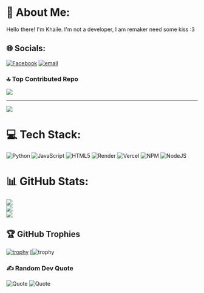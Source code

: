 # 💫 About Me:
Hello there! I'm Khaile. I'm not a developer, I am remaker need some kiss :3


## 🌐 Socials:
[![Facebook](https://img.shields.io/badge/Facebook-%231877F2.svg?logo=Facebook&logoColor=white)](https://www.facebook.com/localhost.pike.soriano) [![email](https://img.shields.io/badge/Email-D14836?logo=gmail&logoColor=white)](mailto:sorinakhaile33@gmail.com) 

### 🔝 Top Contributed Repo
![](https://github-contributor-stats.vercel.app/api?username=khasi-web&limit=5&theme=gruvbox_light&combine_all_yearly_contributions=true)

---
[![](https://visitcount.itsvg.in/api?id=khasi-web&icon=0&color=0)](https://visitcount.itsvg.in)

<!-- Proudly created with GPRM ( https://gprm.itsvg.in ) -->

# 💻 Tech Stack:
![Python](https://img.shields.io/badge/python-3670A0?style=for-the-badge&logo=python&logoColor=ffdd54) ![JavaScript](https://img.shields.io/badge/javascript-%23323330.svg?style=for-the-badge&logo=javascript&logoColor=%23F7DF1E) ![HTML5](https://img.shields.io/badge/html5-%23E34F26.svg?style=for-the-badge&logo=html5&logoColor=white) ![Render](https://img.shields.io/badge/Render-%46E3B7.svg?style=for-the-badge&logo=render&logoColor=white) ![Vercel](https://img.shields.io/badge/vercel-%23000000.svg?style=for-the-badge&logo=vercel&logoColor=white) ![NPM](https://img.shields.io/badge/NPM-%23CB3837.svg?style=for-the-badge&logo=npm&logoColor=white) ![NodeJS](https://img.shields.io/badge/node.js-6DA55F?style=for-the-badge&logo=node.js&logoColor=white)

# 📊 GitHub Stats:
![](https://github-readme-stats.vercel.app/api?username=khasi-web&theme=gruvbox_light&hide_border=false&include_all_commits=true&count_private=true)<br/>
![](https://nirzak-streak-stats.vercel.app/?user=khasi-web&theme=gruvbox_light&hide_border=false)<br/>
![](https://github-readme-stats.vercel.app/api/top-langs/?username=khasi-web&theme=gruvbox_light&hide_border=false&include_all_commits=true&count_private=true&layout=compact)

## 🏆 GitHub Trophies
[![trophy](https://github-profile-trophy.vercel.app/?username=khasi-web)](https://github.com/khasi-web/github-profile-trophy)
[![trophy](https://github-profile-trophy.vercel.app/?username=khasi-web&column=3&margin-w=15&margin-h=15)

### ✍️ Random Dev Quote
![Quote](https://github-readme-quotes-bay.vercel.app/quote)
![Quote](https://github-readme-quotes-bay.vercel.app/quote?theme=dark&animation=grow_out_in)

<!-- Proudly created with GPRM ( https://gprm.itsvg.in ) -->

